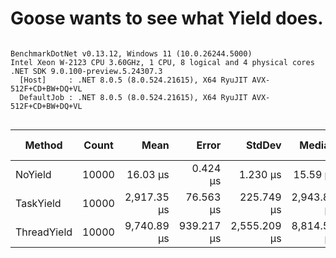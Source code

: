 # Goose wants to see what Yield does.


```

BenchmarkDotNet v0.13.12, Windows 11 (10.0.26244.5000)
Intel Xeon W-2123 CPU 3.60GHz, 1 CPU, 8 logical and 4 physical cores
.NET SDK 9.0.100-preview.5.24307.3
  [Host]     : .NET 8.0.5 (8.0.524.21615), X64 RyuJIT AVX-512F+CD+BW+DQ+VL
  DefaultJob : .NET 8.0.5 (8.0.524.21615), X64 RyuJIT AVX-512F+CD+BW+DQ+VL


```
| Method      | Count | Mean        | Error      | StdDev       | Median      | Ratio  | RatioSD | Allocated | Alloc Ratio |
|------------ |------ |------------:|-----------:|-------------:|------------:|-------:|--------:|----------:|------------:|
| NoYield     | 10000 |    16.03 μs |   0.424 μs |     1.230 μs |    15.59 μs |   1.00 |    0.00 |         - |          NA |
| TaskYield   | 10000 | 2,917.35 μs |  76.563 μs |   225.749 μs | 2,943.83 μs | 182.79 |   20.44 |     171 B |          NA |
| ThreadYield | 10000 | 9,740.89 μs | 939.217 μs | 2,555.209 μs | 8,814.54 μs | 610.10 |  178.46 |      50 B |          NA |
